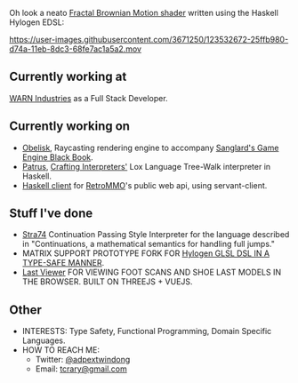 Oh look a neato [Fractal Brownian Motion shader](https://github.com/adpextwindong/hylogen_glsl_demos/blob/master/app/fbm.hs) written using the Haskell Hylogen EDSL:

https://user-images.githubusercontent.com/3671250/123532672-25ffb980-d74a-11eb-8dc3-68fe7ac1a5a2.mov

## Currently working at

[WARN Industries](https://www.warn.com/) as a Full Stack Developer.

## Currently working on
- [Obelisk](https://github.com/adpextwindong/obelisk), Raycasting rendering engine to accompany [Sanglard's Game Engine Black Book](https://fabiensanglard.net/gebbwolf3d.pdf).
- [Patrus](https://github.com/adpextwindong/Patrus/), [Crafting Interpreters'](https://craftinginterpreters.com/contents.html) Lox Language Tree-Walk interpreter in Haskell.
- [Haskell client](https://github.com/adpextwindong/RetroMMO-api-hclient) for [RetroMMO](https://retro-mmo.com/)'s public web api, using servant-client.

## Stuff I've done
- [Stra74](https://github.com/adpextwindong/Stra74) Continuation Passing Style Interpreter for the language described in "Continuations, a mathematical semantics for handling full jumps."
- MATRIX SUPPORT PROTOTYPE FORK FOR [Hylogen GLSL DSL IN A TYPE-SAFE MANNER](https://github.com/adpextwindong/hylogen).
- [Last Viewer](https://github.com/adpextwindong/Last-Viewer) FOR VIEWING FOOT SCANS AND SHOE LAST MODELS IN THE BROWSER. BUILT ON THREEJS + VUEJS.

## Other
- INTERESTS: Type Safety, Functional Programming, Domain Specific Languages.
- HOW TO REACH ME:
    - Twitter: [@adpextwindong](https://twitter.com/adPEXtwinDoNG)
    - Email: tcrary@gmail.com
